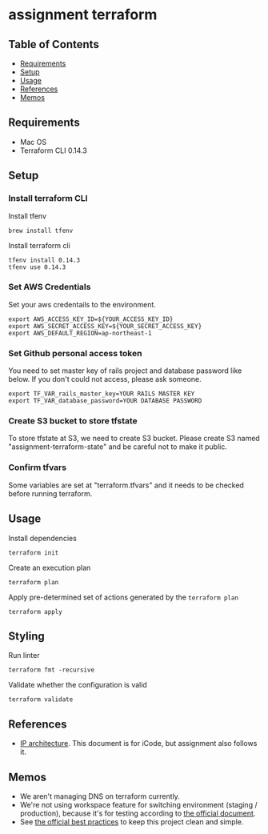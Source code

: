 # assignment terraform

## Table of Contents
* [Requirements](##requirements)
* [Setup](##setup)
* [Usage](##usage)
* [References](##references)
* [Memos](##memos)

## Requirements
- Mac OS
- Terraform CLI 0.14.3

## Setup
### Install terraform CLI

Install tfenv
```
brew install tfenv
```

Install terraform cli
```
tfenv install 0.14.3
tfenv use 0.14.3
```


### Set AWS Credentials
Set your aws credentails to the environment.
```
export AWS_ACCESS_KEY_ID=${YOUR_ACCESS_KEY_ID}
export AWS_SECRET_ACCESS_KEY=${YOUR_SECRET_ACCESS_KEY}
export AWS_DEFAULT_REGION=ap-northeast-1
```

### Set Github personal access token
You need to set master key of rails project and database password like below. If you don't could not access, please ask someone.
```
export TF_VAR_rails_master_key=YOUR RAILS MASTER KEY
export TF_VAR_database_password=YOUR DATABASE PASSWORD
```

### Create S3 bucket to store tfstate
To store tfstate at S3, we need to create S3 bucket.
Please create S3 named "assignment-terraform-state" and be careful not to make it public.

### Confirm tfvars
Some variables are set at "terraform.tfvars" and it needs to be checked before running terraform.


## Usage

Install dependencies
```
terraform init
```

Create an execution plan
```
terraform plan
```

Apply pre-determined set of actions generated by the ` terraform plan `
```
terraform apply
```

## Styling

Run linter
```
terraform fmt -recursive
```

Validate whether the configuration is valid
```
terraform validate
```

## References
- [IP architecture](https://www.notion.so/iruuzainc/IP-architecture-85d035693086447c88fcf286f682d21b). This document is for iCode, but assignment also follows it.


## Memos
- We aren't managing DNS on terraform currently.
- We're not using workspace feature for switching environment (staging / production), because it's for testing according to [the official document](https://www.terraform.io/docs/state/workspaces.html#when-to-use-multiple-workspaces).
- See [the official best practices](https://www.terraform-best-practices.com/) to keep this project clean and simple.